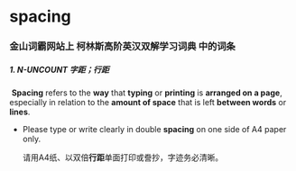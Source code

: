 # spacing

### 金山词霸网站上 柯林斯高阶英汉双解学习词典 中的词条

##### 1. N-UNCOUNT 字距；行距

​	**Spacing** refers to the **way** that **typing** or **printing** is **arranged on a page**, especially in relation to the **amount of space** that is left **between words** or **lines**.

- Please type or write clearly in double **spacing** on one side of A4 paper only.

  请用A4纸、以双倍**行距**单面打印或誊抄，字迹务必清晰。